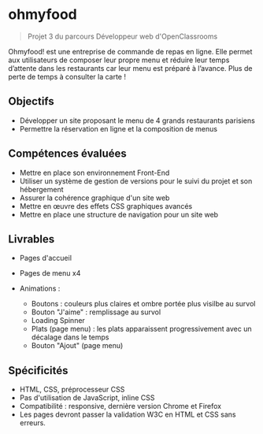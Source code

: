 # ohmyfood
> Projet 3 du parcours Développeur web d'OpenClassrooms

Ohmyfood! est une entreprise de commande de repas en ligne. 
Elle permet aux utilisateurs de composer leur propre menu et réduire leur temps d’attente dans les restaurants car leur menu est préparé à l’avance. Plus de perte de temps à consulter la carte !


## Objectifs
- Développer un site proposant le menu de 4 grands restaurants parisiens
- Permettre la réservation en ligne et la composition de menus

## Compétences évaluées

- Mettre en place son environnement Front-End
- Utiliser un système de gestion de versions pour le suivi du projet et son hébergement
- Assurer la cohérence graphique d'un site web
- Mettre en œuvre des effets CSS graphiques avancés
- Mettre en place une structure de navigation pour un site web

## Livrables

- Pages d'accueil
- Pages de menu x4
- Animations :

   - Boutons : couleurs plus claires et ombre portée plus visilbe au survol
   - Bouton "J'aime" : remplissage au survol
   - Loading Spinner
   - Plats (page menu) : les plats apparaissent progressivement avec un décalage dans le temps
   - Bouton "Ajout" (page menu)

## Spécificités

- HTML, CSS, préprocesseur CSS 
- Pas d'utilisation de JavaScript, inline CSS
- Compatibilité : responsive, dernière version Chrome et Firefox
- Les pages devront passer la validation W3C en HTML et CSS sans erreurs.
